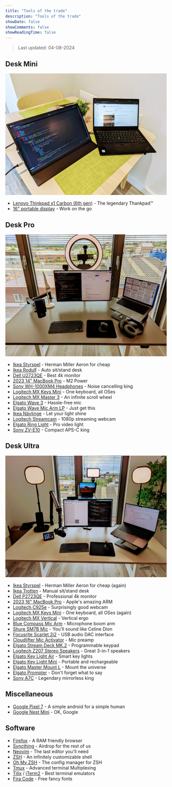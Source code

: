 ```yaml
---
title: "Tools of the trade"
description: "Tools of the trade"
showDate: false
showComments: false
showReadingTime: false
---
```


> Last updated: 04-08-2024

## Desk Mini

![desk mini](./images/mini.webp)

- [Lenovo Thinkpad x1 Carbon (6th gen)](https://www.laptopmag.com/reviews/laptops/lenovo-thinkpad-x1-carbon) - The legendary Thankpad™
- [16" portable display](https://www.aliexpress.com/item/1005004508875049.html) - Work on the go

## Desk Pro

![desk pro](./images/pro.webp)

- [Ikea Styrspel](https://www.ikea.com/gb/en/p/styrspel-gaming-chair-blue-light-grey-90506689/) - Herman Miller Aeron for cheap
- [Ikea Rodulf](https://www.ikea.com/gb/en/p/rodulf-desk-sit-stand-grey-white-s99396323/) - Auto sit/stand desk
- [Dell U2723QE](https://www.amazon.co.uk/dp/B09RSTWVTP) - Best 4k monitor
- [2023 14" MacBook Pro](https://support.apple.com/kb/SP889) - M2 Power
- [Sony WH-1000XM4 Headphones](https://www.sony.com/ng/electronics/headband-headphones/wh-1000xm4) - Noise cancelling king
- [Logitech MX Keys Mini](https://www.logitech.com/en-us/products/keyboards/mx-keys-mini.html) - One keyboard, all OSes
- [Logitech MX Master 3](https://www.logitech.com/en-us/products/mice/mx-master-3s.910-006557.html) - An infinite scroll wheel
- [Elgato Wave 3](https://www.elgato.com/uk/en/p/wave-3-black) - Hassle-free mic
- [Elgato Wave Mic Arm LP](https://www.elgato.com/uk/en/p/wave-mic-arm-lp) -
  Just get this
- [Ikea Nävlinge](https://www.ikea.com/gb/en/p/naevlinge-led-work-lamp-white-90404921/) - Let
  your light shine
- [Logitech Streamcam](https://www.logitech.com/en-us/products/webcams/streamcam.html) - 1080p streaming webcam
- [Elgato Ring Light](https://www.elgato.com/uk/en/p/ring-light) - Pro video light
- [Sony ZV-E10](https://electronics.sony.com/imaging/interchangeable-lens-cameras/aps-c/p/ilczve10-b) - Compact APS-C king

## Desk Ultra

![desk ultra](./images/ultra.webp)

- [Ikea Styrspel](https://www.ikea.com/gb/en/p/styrspel-gaming-chair-blue-light-grey-90506689/) - Herman Miller Aeron for cheap (again)
- [Ikea Trotten](https://www.ikea.com/gb/en/p/trotten-desk-sit-stand-white-s79429602/) - Manual sit/stand desk
- [Dell P2723QE](https://www.amazon.co.uk/Dell-Dis-P2723QE-Professional-UHD/dp/B09TY127B8/) - Professional 4k monitor
- [2023 16" MacBook Pro](https://support.apple.com/kb/SP858?locale=en_US) - Apple's amazing ARM
- [Logitech C925e](https://www.logitech.com/en-gb/products/webcams/c925e-business-webcam.960-001076.html) - Surprisingly good webcam
- [Logitech MX Keys Mini](https://www.logitech.com/en-us/products/keyboards/mx-keys-mini.html) - One keyboard, all OSes (again)
- [Logitech MX Vertical](https://www.logitech.com/en-us/products/mice/mx-vertical-ergonomic-mouse.910-005447.html) - Vertical ergo
- [Blue Compass Mic Arm](https://www.logitechg.com/en-us/products/streaming-gear/compass-boom-microphone-arm.989-000517.html) - Microphone boom arm
- [Shure SM7B Mic](https://www.shure.com/en-US/products/microphones/sm7b) -
  You'll sound like Celine Dion
- [Focusrite Scarlet 2i2](https://us.focusrite.com/products/scarlett-2i2) - USB audio DAC interface
- [Cloudlifter Mic Activator](https://www.cloudmicrophones.com/cloudlifter-cl-1) - Mic preamp
- [Elgato Stream Deck MK.2](https://www.elgato.com/us/en/p/stream-deck-mk2-black) - Programmable keypad
- [Logitech Z207 Stereo Speakers](https://www.logitech.com/en-us/products/speakers/z207-stereo-speakers-bluetooth.980-001294.html) - Great 3-in-1 speakers
- [Elgato Key Light Air](https://www.elgato.com/us/en/p/key-light-air) - Smart key lights
- [Elgato Key Light Mini](https://www.elgato.com/uk/en/p/key-light-mini) - Portable and rechargeable
- [Elgato Master Mount L](https://www.elgato.com/us/en/p/master-mount-l) - Mount the universe
- [Elgato Prompter](https://www.elgato.com/uk/en/p/prompter) - Don't forget what to say
- [Sony A7C](https://electronics.sony.com/imaging/interchangeable-lens-cameras/all-interchangeable-lens-cameras/p/ilce7c-b) - Legendary mirrorless king

## Miscellaneous

- [Google Pixel 7](https://store.google.com/us/product/pixel_7) - A simple android for a simple human
- [Google Nest Mini](https://store.google.com/us/product/google_nest_mini?hl=en-US) - OK, Google

## Software

- [Firefox](https://www.mozilla.org/en-US/firefox/new/) - A RAM friendly browser
- [Syncthing](https://syncthing.net/) - Airdrop for the rest of us
- [Neovim](https://github.com/neovim/neovim) - The last editor you'll need
- [ZSH](https://github.com/ohmyzsh/ohmyzsh/wiki/Installing-ZSH) - An infinitely customizable shell
- [Oh My ZSH](https://ohmyz.sh/) - The config manager for ZSH
- [Tmux](https://github.com/tmux/tmux) - Advanced terminal Multiplexing
- [Tilix](https://github.com/gnunn1/tilix) / [iTerm2](https://iterm2.com/) - Best terminal emulators
- [Fira Code](https://github.com/tonsky/FiraCode) - Free fancy fonts
